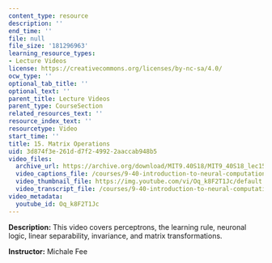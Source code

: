 ```yaml
---
content_type: resource
description: ''
end_time: ''
file: null
file_size: '181296963'
learning_resource_types:
- Lecture Videos
license: https://creativecommons.org/licenses/by-nc-sa/4.0/
ocw_type: ''
optional_tab_title: ''
optional_text: ''
parent_title: Lecture Videos
parent_type: CourseSection
related_resources_text: ''
resource_index_text: ''
resourcetype: Video
start_time: ''
title: 15. Matrix Operations
uid: 3d874f3e-261d-d7f2-4992-2aaccab948b5
video_files:
  archive_url: https://archive.org/download/MIT9.40S18/MIT9_40S18_lec15_300k.mp4
  video_captions_file: /courses/9-40-introduction-to-neural-computation-spring-2018/723289880c3c5da69522e0352b6d91e3_Oq_k8F2T1Jc.vtt
  video_thumbnail_file: https://img.youtube.com/vi/Oq_k8F2T1Jc/default.jpg
  video_transcript_file: /courses/9-40-introduction-to-neural-computation-spring-2018/b73e668f6cfc84ff211a069858c19479_Oq_k8F2T1Jc.pdf
video_metadata:
  youtube_id: Oq_k8F2T1Jc
---
```


**Description:** This video covers perceptrons, the learning rule, neuronal logic, linear separability, invariance, and matrix transformations.

**Instructor:** Michale Fee

